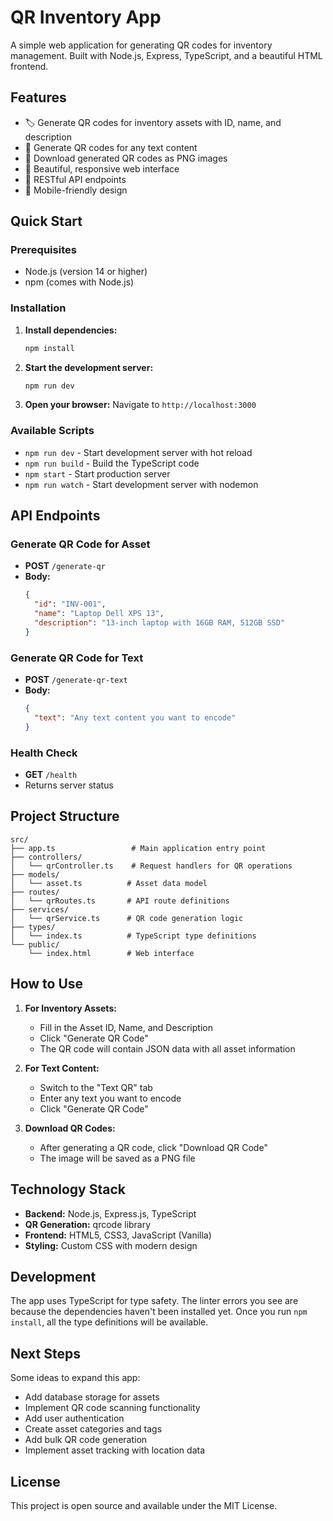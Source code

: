 # QR Inventory App

A simple web application for generating QR codes for inventory management. Built with Node.js, Express, TypeScript, and a beautiful HTML frontend.

## Features

- 🏷️ Generate QR codes for inventory assets with ID, name, and description
- 📝 Generate QR codes for any text content
- 💾 Download generated QR codes as PNG images
- 🎨 Beautiful, responsive web interface
- 🔧 RESTful API endpoints
- 📱 Mobile-friendly design

## Quick Start

### Prerequisites

- Node.js (version 14 or higher)
- npm (comes with Node.js)

### Installation

1. **Install dependencies:**
   ```bash
   npm install
   ```

2. **Start the development server:**
   ```bash
   npm run dev
   ```

3. **Open your browser:**
   Navigate to `http://localhost:3000`

### Available Scripts

- `npm run dev` - Start development server with hot reload
- `npm run build` - Build the TypeScript code
- `npm start` - Start production server
- `npm run watch` - Start development server with nodemon

## API Endpoints

### Generate QR Code for Asset
- **POST** `/generate-qr`
- **Body:**
  ```json
  {
    "id": "INV-001",
    "name": "Laptop Dell XPS 13",
    "description": "13-inch laptop with 16GB RAM, 512GB SSD"
  }
  ```

### Generate QR Code for Text
- **POST** `/generate-qr-text`
- **Body:**
  ```json
  {
    "text": "Any text content you want to encode"
  }
  ```

### Health Check
- **GET** `/health`
- Returns server status

## Project Structure

```
src/
├── app.ts                 # Main application entry point
├── controllers/
│   └── qrController.ts    # Request handlers for QR operations
├── models/
│   └── asset.ts          # Asset data model
├── routes/
│   └── qrRoutes.ts       # API route definitions
├── services/
│   └── qrService.ts      # QR code generation logic
├── types/
│   └── index.ts          # TypeScript type definitions
└── public/
    └── index.html        # Web interface
```

## How to Use

1. **For Inventory Assets:**
   - Fill in the Asset ID, Name, and Description
   - Click "Generate QR Code"
   - The QR code will contain JSON data with all asset information

2. **For Text Content:**
   - Switch to the "Text QR" tab
   - Enter any text you want to encode
   - Click "Generate QR Code"

3. **Download QR Codes:**
   - After generating a QR code, click "Download QR Code"
   - The image will be saved as a PNG file

## Technology Stack

- **Backend:** Node.js, Express.js, TypeScript
- **QR Generation:** qrcode library
- **Frontend:** HTML5, CSS3, JavaScript (Vanilla)
- **Styling:** Custom CSS with modern design

## Development

The app uses TypeScript for type safety. The linter errors you see are because the dependencies haven't been installed yet. Once you run `npm install`, all the type definitions will be available.

## Next Steps

Some ideas to expand this app:
- Add database storage for assets
- Implement QR code scanning functionality
- Add user authentication
- Create asset categories and tags
- Add bulk QR code generation
- Implement asset tracking with location data

## License

This project is open source and available under the MIT License. 